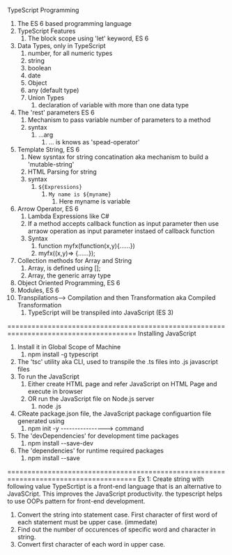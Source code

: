 TypeScript Programming

1. The ES 6 based programming language
2. TypeScript Features
   1. The block scope using 'let' keyword, ES 6
3. Data Types, only in TypeScript
   1. number, for all numeric types
   2. string
   3. boolean
   4. date
   5. Object
   6. any (default type)
   7. Union Types
      1. declaration of variable with more than one data type
4. The 'rest' parameters ES 6
   1. Mechanism to pass variable number of parameters to a method
   2. syntax
      1. ...arg
         1. ... is knows as 'spead-operator'
5. Template String, ES 6
   1. New sysntax for string concatination aka mechanism to build a 'mutable-string'
   2. HTML Parsing for string
   3. syntax
      1. `${Expressions}`
         1. `My name is ${myname}`
            1. Here myname is variable
6. Arrow Operator, ES 6
   1. Lambda Expressions like C#
   2. If a method accepts callback function as input parameter then use arraow operation as input parameter instaed of callback function
   3. Syntax
      1. function myfx(function(x,y){......})
      2. myfx((x,y)=> {......});
7. Collection methods for Array and String
   1. Array, is defined using [];
   2. Array<T>, the generic array type
8. Object Oriented Programming, ES 6
9. Modules, ES 6
10. Transpilations--> Compilation and then Transformation aka Compiled Transformation
    1. TypeScript will be transpiled into JavaScript (ES 3)

======================================================================================
Installing JavaScript

1. Install it in Global Scope of Machine
   1. npm install -g typescript
2. The 'tsc' utility aka CLI, used to transpile the .ts files into .js javascript files
3. To run the JavaScript
   1. Either create HTML page and refer JavaScript on HTML Page and execute in browser
   2. OR run the JavaScript file on Node.js server
      1. node <File>.js
4. CReate package.json file, the JavaScript package configuartion file generated using
   1. npm init -y ----------------> command
5. The 'devDependencies' for development time packages
   1. npm install --save-dev <PACKAGE-NAME>
6. The 'dependencies' for runtime required packages
   1. npm install --save <PACKAGE-NAME>

======================================================================================
Ex 1: Create string with following value
TypeScrtipt is a front-end language that is an alternative to JavaSCript. This improves the JavaScript productivity. the typescript helps to use OOPs pattern for front-end development.

1.  Convert the string into statement case. First character of first word of each statement must be upper case. (immedate)
2.  Find out the number of occurences of specific word and character in string.
3.  Convert first character of each word in upper case.
